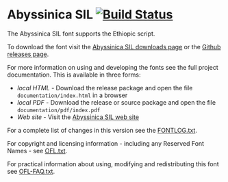 # Abyssinica SIL [![Build Status](https://build.palaso.org/app/rest/builds/buildType:Fonts_Abyssinica/statusIcon)](https://build.palaso.org/viewType.html?buildTypeId=Fonts_Abyssinica&guest=1)  

The Abyssinica SIL font supports the Ethiopic script. 

To download the font visit the [Abyssinica SIL downloads page](https://software.sil.org/abyssinica/download/) or the [Github releases page](https://github.com/silnrsi/font-abyssinica/releases).

For more information on using and developing the fonts see the full project documentation. This is available in three forms:

- *local HTML* - Download the release package and open the file `documentation/index.html` in a browser
- *local PDF* - Download the release or source package and open the file `documentation/pdf/index.pdf`
- *Web site* - Visit the [Abyssinica SIL web site](https://software.sil.org/abyssinica) 

For a complete list of changes in this version see the [FONTLOG.txt](FONTLOG.txt).

For copyright and licensing information - including any Reserved Font Names - see [OFL.txt](OFL.txt).

For practical information about using, modifying and redistributing this font see [OFL-FAQ.txt](OFL-FAQ.txt).

